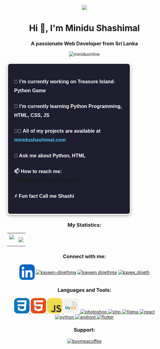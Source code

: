 <p align="center"><img src="https://github.com/7oSkaaa/7oSkaaa/blob/main/Images/about_me.gif?raw=true" width="100px"></p>

<h1 align="center">Hi 👋, I'm Minidu Shashimal</h1>
<h3 align="center">A passionate Web Developer from Sri Lanka</h3>

<p align="center">
  <img src="https://komarev.com/ghpvc/?username=miniduonline&label=Profile%20views&color=0e75b6&style=flat" alt="miniduonline" />
</p>

<table align="center" style="width:80%; border-collapse: collapse; margin-top: 20px; background-color: #1e1e2f; color: #ffffff; border-radius: 10px; overflow: hidden; box-shadow: 0px 4px 10px rgba(0,0,0,0.3); border: 3px solid #ffffff;">
  <tr>
    <td style="padding: 20px; text-align: left; font-family: Arial, sans-serif; font-size: 16px; line-height: 1.8;">
      <ul style="list-style: none; padding: 0; margin: 0;">
        <li><h4>🔭 I’m currently working on <strong>Treasure Island-Python Game</strong></h4></li>
        <li><h4>🌱 I’m currently learning <strong>Python Programming, HTML, CSS, JS</strong></h4></li>
        <li><h4>👨‍💻 All of my projects are available at <a href="https://minidushashimal.com" target="_blank" style="color: #4fc3f7; text-decoration: none;">minidushashimal.com</a></h4></li>
        <li><h4>💬 Ask me about <strong>Python, HTML</strong></h4></li>
<li>
  <h4>📫 How to reach me: 
    <a href="mailto:minidushashimal@gmail.com"><strong>minidushashimal@gmail.com</strong></a>
  </h4>
</li>
        <li><h4>⚡ Fun fact <strong>Call me Shashi</strong></h4></li>
      </ul>
    </td>
  </tr>
</table>






<h3 align="center">My Statistics:</h3>
<p align="center">
  <table align="center">
    <tr border="none">
      <td width="50%" align="center">
        <img align="center" src="https://github-readme-stats.vercel.app/api?username=miniduonline&theme=dark&show_icons=true&count_private=true" />
        <br><br>


  </td>
      <td width="50%" align="center">
        <img align="center" src="https://github-readme-stats.anuraghazra1.vercel.app/api/top-langs/?username=miniduonline&theme=dark&hide_border=false&no-bg=true&no-frame=true&langs_count=10" />
      </td>
    </tr>
  </table>
</p>

<h3 align="center">Connect with me:</h3>
<p align="center">
<a href="https://linkedin.com/in/miniduonline" target="blank"><img align="center" src="https://github.com/tandpfun/skill-icons/blob/main/icons/LinkedIn.svg" alt="kaveendinethma" height="50" width="50" /></a>
<a href="https://stackoverflow.com/users/27872198" target="blank"><img align="center" src="https://raw.githubusercontent.com/rahuldkjain/github-profile-readme-generator/master/src/images/icons/Social/stack-overflow.svg" alt="kaveen-dinethma" height="50" width="50" /></a>
<a href="https://fb.com/miniduonlineFB" target="blank"><img align="center" src="https://raw.githubusercontent.com/rahuldkjain/github-profile-readme-generator/master/src/images/icons/Social/facebook.svg" alt="kaveen dinethma" height="50" width="50" /></a>
<a href="https://www.instagram.com/miniduonline/" target="blank"><img align="center" src="https://www.edigitalagency.com.au/wp-content/uploads/new-Instagram-icon-png-full-colour.png" alt="kavee_dineth" height="50" width="50" /></a>
</p>

<h3 align="center">Languages and Tools:</h3>
<p align="center">
  <a href="https://www.w3schools.com/css/" target="_blank" rel="noreferrer">
    <img src="https://github.com/tandpfun/skill-icons/blob/main/icons/CSS.svg" alt="css3" width="50" height="50"/>
  </a>
  <a href="https://www.w3.org/html/" target="_blank" rel="noreferrer">
    <img src="https://github.com/tandpfun/skill-icons/blob/main/icons/HTML.svg" alt="html5" width="50" height="50"/>
  </a>
  <a href="https://developer.mozilla.org/en-US/docs/Web/JavaScript" target="_blank" rel="noreferrer">
    <img src="https://github.com/tandpfun/skill-icons/blob/main/icons/JavaScript.svg" alt="javascript" width="50" height="50"/>
  </a>
  <a href="https://www.mysql.com/" target="_blank" rel="noreferrer">
    <img src="https://github.com/tandpfun/skill-icons/blob/main/icons/MySQL-Light.svg" alt="mysql" width="50" height="50"/>
  </a>
  <a href="https://www.photoshop.com/en" target="_blank" rel="noreferrer">
    <img src="https://github.com/Scar1109/skill-icons/blob/Scar1109/icons/Photoshop.svg" alt="photoshop" width="50" height="50"/>
  </a>
  <a href="https://www.php.net" target="_blank" rel="noreferrer">
    <img src="https://github.com/Scar1109/skill-icons/blob/Scar1109/icons/PHP-Light.svg" alt="php" width="50" height="50"/>
  </a>
  <a href="https://www.figma.com/" target="_blank" rel="noreferrer">
    <img src="https://github.com/Scar1109/skill-icons/blob/main/icons/Figma-Light.svg" alt="figma" width="50" height="50"/>
  </a>
  <a href="https://reactjs.org/" target="_blank" rel="noreferrer">
    <img src="https://github.com/Scar1109/skill-icons/blob/main/icons/React-Light.svg" alt="react" width="50" height="50"/>
  </a>
  <a href="https://www.python.org" target="_blank" rel="noreferrer">
    <img src="https://github.com/Scar1109/skill-icons/blob/main/icons/Python-Light.svg" alt="python" width="50" height="50"/>
  </a>
  <a href="https://developer.android.com" target="_blank" rel="noreferrer">
    <img src="https://github.com/Scar1109/skill-icons/blob/main/icons/AndroidStudio-Light.svg" alt="android" width="50" height="50"/>
  </a>
  <a href="https://flutter.dev" target="_blank" rel="noreferrer">
    <img src="https://github.com/Scar1109/skill-icons/blob/main/icons/Flutter-Light.svg" alt="flutter" width="50" height="50"/>
  </a>
</p>

<h3 align="center">Support:</h3>
<p align="center">
  <a href="https://www.buymeacoffee.com/miniduonline">
    <img align="center" src="https://cdn.buymeacoffee.com/buttons/v2/default-yellow.png" height="50" width="210" alt="buymeacoffee" />
  </a>
</p>
